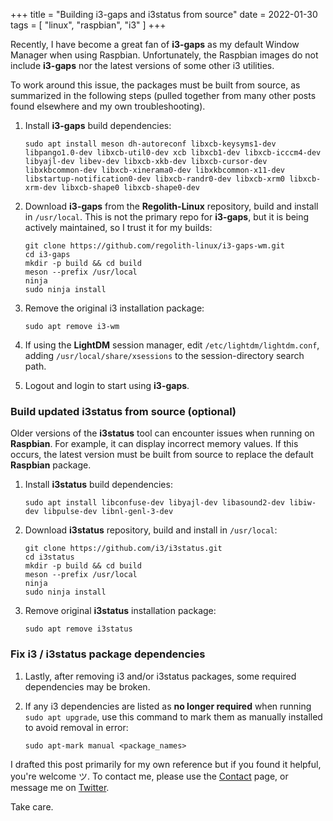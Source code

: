 +++
title = "Building i3-gaps and i3status from source"
date = 2022-01-30
tags = [ "linux", "raspbian", "i3" ]
+++

Recently, I have become a great fan of __i3-gaps__ as my default Window Manager when using Raspbian. Unfortunately, the Raspbian images do not include __i3-gaps__ nor the latest versions of some other i3 utilities. 

To work around this issue, the packages must be built from source, as summarized in the following steps (pulled together from many other posts found elsewhere and my own troubleshooting).

1. Install __i3-gaps__ build dependencies:  

	```
	sudo apt install meson dh-autoreconf libxcb-keysyms1-dev libpango1.0-dev libxcb-util0-dev xcb libxcb1-dev libxcb-icccm4-dev libyajl-dev libev-dev libxcb-xkb-dev libxcb-cursor-dev libxkbcommon-dev libxcb-xinerama0-dev libxkbcommon-x11-dev libstartup-notification0-dev libxcb-randr0-dev libxcb-xrm0 libxcb-xrm-dev libxcb-shape0 libxcb-shape0-dev
	```
	
2. Download __i3-gaps__ from the __Regolith-Linux__ repository, build and install in `/usr/local`. This is not the primary repo for __i3-gaps__, but it is being actively maintained, so I trust it for my builds:  

	```
	git clone https://github.com/regolith-linux/i3-gaps-wm.git
	cd i3-gaps
	mkdir -p build && cd build
	meson --prefix /usr/local
	ninja
	sudo ninja install
	```
	
3. Remove the original i3 installation package:  

	`sudo apt remove i3-wm`
	
4. If using the __LightDM__ session manager, edit `/etc/lightdm/lightdm.conf`, adding `/usr/local/share/xsessions` to the session-directory search path.  

5. Logout and login to start using __i3-gaps__.  

### Build updated i3status from source (optional)

Older versions of the __i3status__ tool can encounter issues when running on __Raspbian__. For example, it can display incorrect memory values. If this occurs, the latest version must be built from source to replace the default __Raspbian__ package.

1. Install __i3status__ build dependencies:  

	```
	sudo apt install libconfuse-dev libyajl-dev libasound2-dev libiw-dev libpulse-dev libnl-genl-3-dev
	```
	
2. Download __i3status__ repository, build and install in `/usr/local`:  

	```
	git clone https://github.com/i3/i3status.git
	cd i3status
	mkdir -p build && cd build
	meson --prefix /usr/local
	ninja
	sudo ninja install
	```
	
3. Remove original __i3status__ installation package:  

	`sudo apt remove i3status`  


### Fix i3 / i3status package dependencies  

1. Lastly, after removing i3 and/or i3status packages, some required dependencies may be broken.  

2. If any i3 dependencies are listed as __no longer required__ when running `sudo apt upgrade`, use this command to mark them as manually installed to avoid removal in error:  

	```
	sudo apt-mark manual <package_names>
	``` 
	
I drafted this post primarily for my own reference but if you found it helpful, you're welcome ツ. To contact me, please use the [Contact](/contact) page, or message me on [Twitter](https://twitter.com/TheDeskofBrad).  

Take care.  
